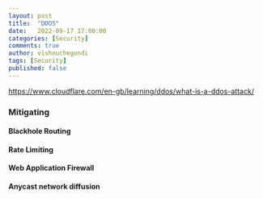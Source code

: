 ```yaml
---
layout: post
title:  "DDOS"
date:   2022-09-17 17:00:00
categories: [Security]
comments: true
author: vishnuchegondi
tags: [Security]
published: false
---
```


https://www.cloudflare.com/en-gb/learning/ddos/what-is-a-ddos-attack/

### Mitigating

#### Blackhole Routing


#### Rate Limiting


#### Web Application Firewall


#### Anycast network diffusion